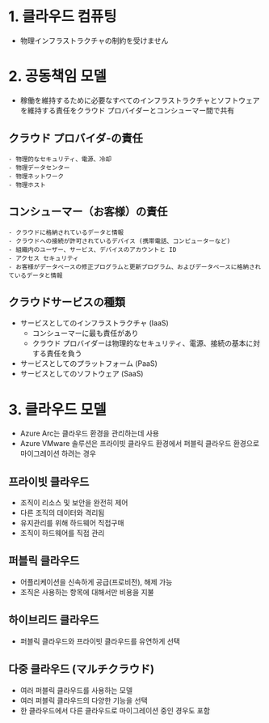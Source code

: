 # 1. 클라우드 컴퓨팅
- 物理インフラストラクチャの制約を受けません

# 2. 공동책임 모델
- 稼働を維持するために必要なすべてのインフラストラクチャとソフトウェアを維持する責任をクラウド プロバイダーとコンシューマー間で共有

## クラウド プロバイダ-の責任
    - 物理的なセキュリティ、電源、冷却
    - 物理データセンター
    - 物理ネットワーク
    - 物理ホスト
## コンシューマー（お客様）の責任
    - クラウドに格納されているデータと情報
    - クラウドへの接続が許可されているデバイス (携帯電話、コンピューターなど)
    - 組織内のユーザー、サービス、デバイスのアカウントと ID
    - アクセス セキュリティ
    - お客様がデータベースの修正プログラムと更新プログラム、およびデータベースに格納されているデータと情報

## クラウドサービスの種類
- サービスとしてのインフラストラクチャ (IaaS)
    - コンシューマーに最も責任があり
    - クラウド プロバイダーは物理的なセキュリティ、電源、接続の基本に対する責任を負う
- サービスとしてのプラットフォーム (PaaS)
- サービスとしてのソフトウェア (SaaS) 

# 3. 클라우드 모델
- Azure Arc는 클라우드 환경을 관리하는데 사용
- Azure VMware 솔루션은 프라이빗 클라우드 환경에서 퍼블릭 클라우드 환경으로 마이그레이션 하려는 경우
## 프라이빗 클라우드
- 조직이 리소스 및 보안을 완전히 제어
- 다른 조직의 데이터와 격리됨
- 유지관리를 위해 하드웨어 직접구매
- 조직이 하드웨어를 직접 관리
## 퍼블릭 클라우드
- 어플리케이션을 신속하게 공급(프로비전), 해제 가능
- 조직은 사용하는 항목에 대해서만 비용을 지불
## 하이브리드 클라우드
- 퍼블릭 클라우드와 프라이빗 클라우드를 유연하게 선택
## 다중 클라우드 (マルチクラウド)
- 여러 퍼블릭 클라우드를 사용하는 모델
- 여러 퍼블릭 클라우드의 다양한 기능을 선택
- 한 클라우드에서 다른 클라우드로 마이그레이션 중인 경우도 포함





